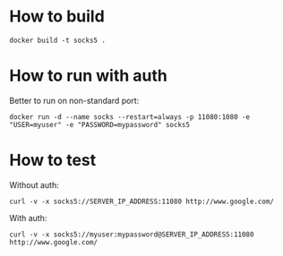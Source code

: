 # How to build

```
docker build -t socks5 .
```

# How to run with auth


Better to run on non-standard port:
```
docker run -d --name socks --restart=always -p 11080:1080 -e "USER=myuser" -e "PASSWORD=mypassword" socks5
```


# How to test

Without auth:
```
curl -v -x socks5://SERVER_IP_ADDRESS:11080 http://www.google.com/
```

With auth:
```
curl -v -x socks5://myuser:mypassword@SERVER_IP_ADDRESS:11080 http://www.google.com/
```
